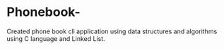 # Phonebook-
Created phone book cli application using data structures and algorithms using C language and Linked List.
